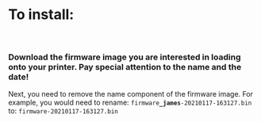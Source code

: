 <h1>To install:</h1>
<br>
<h3>Download the firmware image you are interested in loading onto your printer. <b>Pay special attention to the name and the date!</b></h3>
Next, you need to remove the name component of the firmware image. For example, you would need to rename:
<code>firmware<b>_james</b>-20210117-163127.bin</code>
to:
<code>firmware-20210117-163127.bin</code>
<br>
